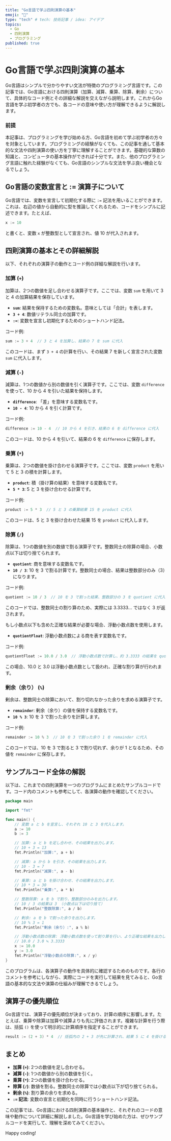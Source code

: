 ```yaml
---
title: "Go言語で学ぶ四則演算の基本"
emoji: "🦊"
type: "tech" # tech: 技術記事 / idea: アイデア
topics:
  - Go
  - 四則演算
  - プログラミング
published: true
---
```


# Go言語で学ぶ四則演算の基本

Go言語はシンプルで分かりやすい文法が特徴のプログラミング言語です。この記事では、Go言語における四則演算（加算、減算、乗算、除算、剰余）について、具体的なコード例とその詳細な解説を交えながら説明します。これからGo言語を学ぶ初学者の方でも、各コードの意味や使い方が理解できるように解説します。

### 前提

本記事は、プログラミングを学び始める方、Go言語を初めて学ぶ初学者の方々を対象としています。プログラミングの経験がなくても、この記事を通して基本的な文法や四則演算の使い方を丁寧に理解することができます。基礎的な算数の知識と、コンピュータの基本操作ができれば十分です。また、他のプログラミング言語に触れた経験がなくても、Go言語のシンプルな文法を学ぶ良い機会となるでしょう。

## Go言語の変数宣言と := 演算子について

Go言語では、変数を宣言して初期化する際に `:=` 記法を用いることができます。これは、右辺の値から自動的に型を推論してくれるため、コードをシンプルに記述できます。たとえば、

```go
x := 10
```

と書くと、変数 `x` が整数型として宣言され、値 10 が代入されます。

## 四則演算の基本とその詳細解説

以下、それぞれの演算子の動作とコード例の詳細な解説を行います。

### 加算 (`+`)

加算は、2つの数値を足し合わせる演算子です。ここでは、変数 `sum` を用いて 3 と 4 の加算結果を保存しています。

- **`sum`**: 結果を保持するための変数名。意味としては「合計」を表します。
- **`3 + 4`**: 数値リテラル同士の加算です。
- **`:=`**: 変数を宣言し初期化するためのショートハンド記法。

コード例:

```go
sum := 3 + 4  // 3 と 4 を加算し、結果の 7 を sum に代入
```

このコードは、まず `3 + 4` の計算を行い、その結果 7 を新しく宣言された変数 `sum` に代入します。

### 減算 (`-`)

減算は、1つの数値から別の数値を引く演算子です。ここでは、変数 `difference` を使って、10 から 4 を引いた結果を保持します。

- **`difference`**: 「差」を意味する変数名です。
- **`10 - 4`**: 10 から 4 を引く計算です。

コード例:

```go
difference := 10 - 4  // 10 から 4 を引き、結果の 6 を difference に代入
```

このコードは、10 から 4 を引いて、結果の 6 を `difference` に保存します。

### 乗算 (`*`)

乗算は、2つの数値を掛け合わせる演算子です。ここでは、変数 `product` を用いて 5 と 3 の積を計算します。

- **`product`**: 積（掛け算の結果）を意味する変数名です。
- **`5 * 3`**: 5 と 3 を掛け合わせる計算です。

コード例:

```go
product := 5 * 3  // 5 と 3 の乗算結果 15 を product に代入
```

このコードは、5 と 3 を掛け合わせた結果 15 を `product` に代入します。

### 除算 (`/`)

除算は、1つの数値を別の数値で割る演算子です。整数同士の除算の場合、小数点以下は切り捨てられます。

- **`quotient`**: 商を意味する変数名です。
- **`10 / 3`**: 10 を 3 で割る計算です。整数同士の場合、結果は整数部分のみ（3）になります。

コード例:

```go
quotient := 10 / 3  // 10 を 3 で割った結果、整数部分の 3 を quotient に代入
```

このコードでは、整数同士の割り算のため、実際には 3.3333... ではなく 3 が返されます。

もし小数点以下も含めた正確な結果が必要な場合、浮動小数点数を使用します。

- **`quotientFloat`**: 浮動小数点数による商を表す変数名です。

コード例:

```go
quotientFloat := 10.0 / 3.0  // 浮動小数点数で計算し、約 3.3333 の結果を quotientFloat に代入
```

この場合、10.0 と 3.0 は浮動小数点数として扱われ、正確な割り算が行われます。

### 剰余（余り） (`%`)

剰余は、整数同士の除算において、割り切れなかった余りを求める演算子です。

- **`remainder`**: 剰余（余り）の値を保持する変数名です。
- **`10 % 3`**: 10 を 3 で割った余りを計算します。

コード例:

```go
remainder := 10 % 3  // 10 を 3 で割った余り 1 を remainder に代入
```

このコードでは、10 を 3 で割ると 3 で割り切れず、余りが 1 となるため、その値を `remainder` に保存します。

## サンプルコード全体の解説

以下は、これまでの四則演算を一つのプログラムにまとめたサンプルコードです。コード内のコメントも参考にして、各演算の動作を確認してください。

```go
package main

import "fmt"

func main() {
    // 変数 a と b を宣言し、それぞれ 10 と 3 を代入します。
    a := 10
    b := 3

    // 加算: a と b を足し合わせ、その結果を出力します。
    // 10 + 3 = 13
    fmt.Println("加算:", a + b)

    // 減算: a から b を引き、その結果を出力します。
    // 10 - 3 = 7
    fmt.Println("減算:", a - b)

    // 乗算: a と b を掛け合わせ、その結果を出力します。
    // 10 * 3 = 30
    fmt.Println("乗算:", a * b)

    // 整数除算: a を b で割り、整数部分のみを出力します。
    // 10 / 3 の結果は 3 （小数点以下は切り捨て）
    fmt.Println("整数除算:", a / b)

    // 剰余: a を b で割った余りを出力します。
    // 10 % 3 = 1
    fmt.Println("剰余（余り）:", a % b)

    // 浮動小数点数の除算: 浮動小数点数を使って割り算を行い、より正確な結果を出力します。
    // 10.0 / 3.0 ≒ 3.3333
    x := 10.0
    y := 3.0
    fmt.Println("浮動小数点の除算:", x / y)
}
```

このプログラムは、各演算子の動作を具体的に確認するためのものです。各行のコメントを参考にしながら、実際にコードを実行して結果を見てみると、Go言語の基本的な文法や演算の仕組みが理解できるでしょう。

## 演算子の優先順位

Go言語では、演算子の優先順位が決まっており、計算の順序に影響します。たとえば、乗算や除算は加算や減算よりも先に評価されます。複雑な計算を行う際は、括弧 `()` を使って明示的に計算順序を指定することができます。

```go
result := (2 + 3) * 4  // 括弧内の 2 + 3 が先に計算され、結果 5 に 4 を掛けるので 20 になります。
```

## まとめ

- **加算 (`+`)**: 2つの数値を足し合わせる。
- **減算 (`-`)**: 1つの数値から別の数値を引く。
- **乗算 (`*`)**: 2つの数値を掛け合わせる。
- **除算 (`/`)**: 数値を割る。整数同士の除算では小数点以下が切り捨てられる。
- **剰余 (`%`)**: 割り算の余りを求める。
- **`:=` 記法**: 変数の宣言と初期化を同時に行うショートハンド記法。

この記事では、Go言語における四則演算の基本操作と、それぞれのコードの意味や動作について詳細に解説しました。Go言語を学び始めた方は、ぜひサンプルコードを実行して、理解を深めてみてください。

Happy coding!
